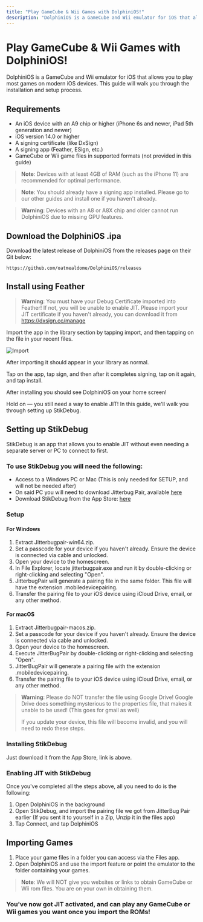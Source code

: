 ```yaml
---
title: "Play GameCube & Wii Games with DolphiniOS!"
description: "DolphiniOS is a GameCube and Wii emulator for iOS that allows you to play most games on modern iOS devices."
---
```



# Play GameCube & Wii Games with DolphiniOS!

DolphiniOS is a GameCube and Wii emulator for iOS that allows you to play most games on modern iOS devices. This guide will walk you through the installation and setup process.

## Requirements

- An iOS device with an A9 chip or higher (iPhone 6s and newer, iPad 5th generation and newer)
- iOS version 14.0 or higher
- A signing certificate (like DxSign)
- A signing app (Feather, ESign, etc.)
- GameCube or Wii game files in supported formats (not provided in this guide)

> **Note**: Devices with at least 4GB of RAM (such as the iPhone 11) are recommended for optimal performance.

> **Note**: You should already have a signing app installed. Please go to our other guides and install one if you haven't already.

> **Warning**: Devices with an A8 or A8X chip and older cannot run DolphiniOS due to missing GPU features.

## Download the DolphiniOS .ipa

Download the latest release of DolphiniOS from the releases page on their Git below:

```
https://github.com/oatmealdome/DolphiniOS/releases
```

## Install using Feather

> **Warning**: You must have your Debug Certificate imported into Feather! If not, you will be unable to enable JIT.
> Please import your JIT certificate if you haven't already, you can download it from https://dxsign.cc/manage

Import the app in the library section by tapping import, and then tapping on the file in your recent files.

![Import](/images/dolphinios/import.gif)

After importing it should appear in your library as normal.

Tap on the app, tap sign, and then after it completes signing, tap on it again, and tap install.

After installing you should see DolphiniOS on your home screen!

Hold on — you still need a way to enable JIT! In this guide, we'll walk you through setting up StikDebug.

## Setting up StikDebug

StikDebug is an app that allows you to enable JIT without even needing a separate server or PC to connect to first.

### To use StikDebug you will need the following:

- Access to a Windows PC or Mac (This is only needed for SETUP, and will not be needed after)
- On said PC you will need to download Jitterbug Pair, available [here](https://github.com/osy/Jitterbug/releases/)
- Download StikDebug from the App Store: [here](https://apps.apple.com/us/app/stikdebug/id6744045754)

### Setup

#### For Windows

1. Extract Jitterbugpair-win64.zip.
2. Set a passcode for your device if you haven't already. Ensure the device is connected via cable and unlocked.
3. Open your device to the homescreen.
4. In File Explorer, locate jitterbugpair.exe and run it by double-clicking or right-clicking and selecting "Open".
5. JitterbugPair will generate a pairing file in the same folder. This file will have the extension .mobiledevicepairing.
6. Transfer the pairing file to your iOS device using iCloud Drive, email, or any other method.

#### For macOS

1. Extract Jitterbugpair-macos.zip.
2. Set a passcode for your device if you haven't already. Ensure the device is connected via cable and unlocked.
3. Open your device to the homescreen.
4. Execute JitterBugPair by double-clicking or right-clicking and selecting "Open".
5. JitterBugPair will generate a pairing file with the extension .mobiledevicepairing.
6. Transfer the pairing file to your iOS device using iCloud Drive, email, or any other method.

> **Warning**: Please do NOT transfer the file using Google Drive! Google Drive does something mysterious to the properties file, that makes it unable to be used! (This goes for gmail as well)
>
> If you update your device, this file will become invalid, and you will need to redo these steps.

### Installing StikDebug

Just download it from the App Store, link is above.

### Enabling JIT with StikDebug

Once you've completed all the steps above, all you need to do is the following:

1. Open DolphiniOS in the background
2. Open StikDebug, and import the pairing file we got from JitterBug Pair earlier (If you sent it to yourself in a Zip, Unzip it in the files app)
3. Tap Connect, and tap DolphiniOS

## Importing Games

1. Place your game files in a folder you can access via the Files app.
2. Open DolphiniOS and use the import feature or point the emulator to the folder containing your games.

> **Note**: We will NOT give you websites or links to obtain GameCube or Wii rom files. You are on your own in obtaining them.

### You've now got JIT activated, and can play any GameCube or Wii games you want once you import the ROMs!

